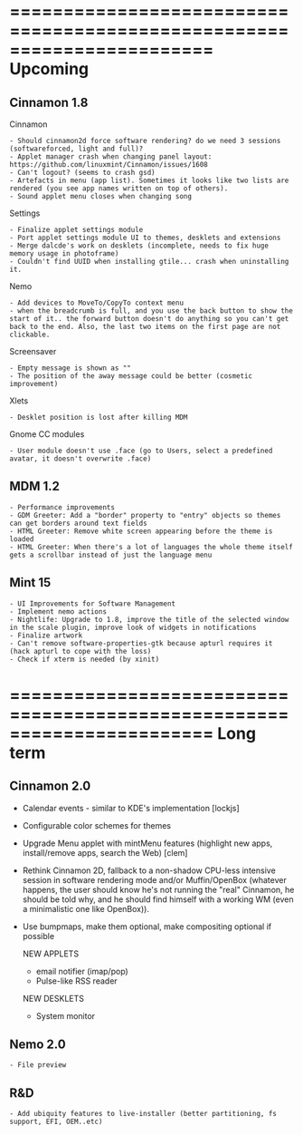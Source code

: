 =======================================================================
Upcoming
=======================================================================

Cinnamon 1.8
------------

  Cinnamon

    - Should cinnamon2d force software rendering? do we need 3 sessions (softwareforced, light and full)?            
    - Applet manager crash when changing panel layout: https://github.com/linuxmint/Cinnamon/issues/1608
    - Can't logout? (seems to crash gsd)
    - Artefacts in menu (app list). Sometimes it looks like two lists are rendered (you see app names written on top of others).
    - Sound applet menu closes when changing song

  Settings

    - Finalize applet settings module
    - Port applet settings module UI to themes, desklets and extensions
    - Merge dalcde's work on desklets (incomplete, needs to fix huge memory usage in photoframe)
    - Couldn't find UUID when installing gtile... crash when uninstalling it.

  Nemo

    - Add devices to MoveTo/CopyTo context menu
    - when the breadcrumb is full, and you use the back button to show the start of it.. the forward button doesn't do anything so you can't get back to the end. Also, the last two items on the first page are not clickable.

  Screensaver

    - Empty message is shown as ""
    - The position of the away message could be better (cosmetic improvement)

  Xlets
    
    - Desklet position is lost after killing MDM

  Gnome CC modules

    - User module doesn't use .face (go to Users, select a predefined avatar, it doesn't overwrite .face)

MDM 1.2
-------
    
    - Performance improvements
    - GDM Greeter: Add a "border" property to "entry" objects so themes can get borders around text fields
    - HTML Greeter: Remove white screen appearing before the theme is loaded
    - HTML Greeter: When there's a lot of languages the whole theme itself gets a scrollbar instead of just the language menu
    
Mint 15
-------

    - UI Improvements for Software Management    
    - Implement nemo actions
    - Nightlife: Upgrade to 1.8, improve the title of the selected window in the scale plugin, improve look of widgets in notifications    
    - Finalize artwork
    - Can't remove software-properties-gtk because apturl requires it (hack apturl to cope with the loss)
    - Check if xterm is needed (by xinit)


=======================================================================
Long term
=======================================================================

Cinnamon 2.0
------------

 - Calendar events - similar to KDE's implementation [lockjs]
 - Configurable color schemes for themes    
 - Upgrade Menu applet with mintMenu features (highlight new apps, install/remove apps, search the Web) [clem]
 - Rethink Cinnamon 2D, fallback to a non-shadow CPU-less intensive session in software rendering mode and/or Muffin/OpenBox (whatever happens, the user should know he's not running the "real" Cinnamon, he should be told why, and he should find himself with a working WM (even a minimalistic one like OpenBox)).
 - Use bumpmaps, make them optional, make compositing optional if possible

    NEW APPLETS
    
    - email notifier (imap/pop)
    - Pulse-like RSS reader
    
    NEW DESKLETS
    
    - System monitor

Nemo 2.0
--------

    - File preview

R&D
---        
    - Add ubiquity features to live-installer (better partitioning, fs support, EFI, OEM..etc)

